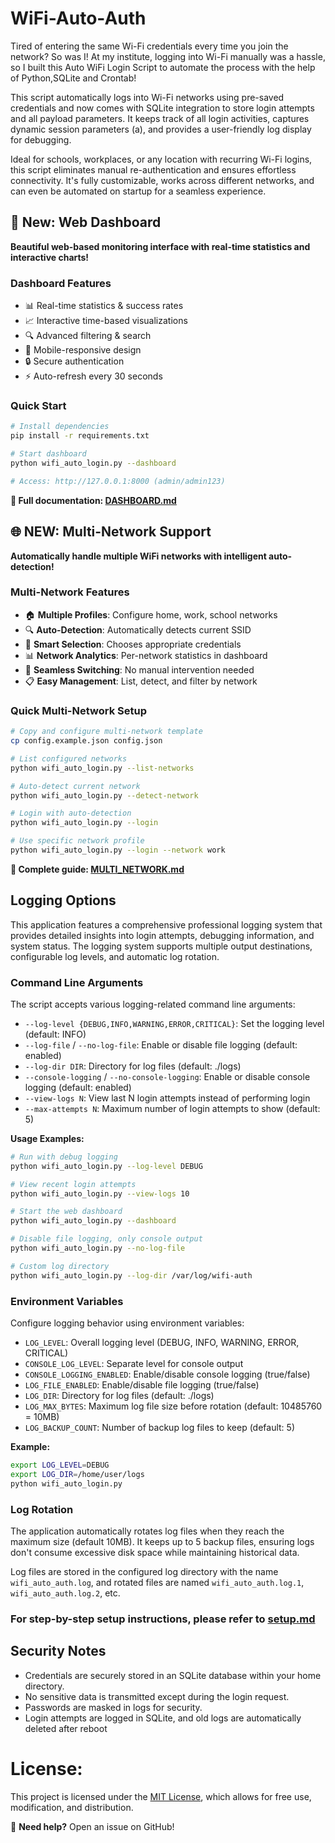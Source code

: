 # **WiFi-Auto-Auth**
Tired of entering the same Wi-Fi credentials every time you join the network? So was I! At my institute, logging into Wi-Fi manually was a hassle, so I built this Auto WiFi Login Script to automate the process with the help of Python,SQLite and Crontab!

This script automatically logs into Wi-Fi networks using pre-saved credentials and now comes with SQLite integration to store login attempts and all payload parameters. It keeps track of all login activities, captures dynamic session parameters (a), and provides a user-friendly log display for debugging.

Ideal for schools, workplaces, or any location with recurring Wi-Fi logins, this script eliminates manual re-authentication and ensures effortless connectivity. It's fully customizable, works across different networks, and can even be automated on startup for a seamless experience.

## **🚀 New: Web Dashboard**

**Beautiful web-based monitoring interface with real-time statistics and interactive charts!**

### **Dashboard Features**
- 📊 Real-time statistics & success rates
- 📈 Interactive time-based visualizations  
- 🔍 Advanced filtering & search
- 📱 Mobile-responsive design
- 🔒 Secure authentication
- ⚡ Auto-refresh every 30 seconds

### **Quick Start**
```bash
# Install dependencies
pip install -r requirements.txt

# Start dashboard
python wifi_auto_login.py --dashboard

# Access: http://127.0.0.1:8000 (admin/admin123)
```

**📖 Full documentation: [DASHBOARD.md](DASHBOARD.md)**

## **🌐 NEW: Multi-Network Support**

**Automatically handle multiple WiFi networks with intelligent auto-detection!**

### **Multi-Network Features**
- 🏠 **Multiple Profiles**: Configure home, work, school networks
- 🔍 **Auto-Detection**: Automatically detects current SSID
- 📱 **Smart Selection**: Chooses appropriate credentials
- 📊 **Network Analytics**: Per-network statistics in dashboard
- 🔄 **Seamless Switching**: No manual intervention needed
- 📋 **Easy Management**: List, detect, and filter by network

### **Quick Multi-Network Setup**
```bash
# Copy and configure multi-network template
cp config.example.json config.json

# List configured networks
python wifi_auto_login.py --list-networks

# Auto-detect current network
python wifi_auto_login.py --detect-network

# Login with auto-detection
python wifi_auto_login.py --login

# Use specific network profile
python wifi_auto_login.py --login --network work
```

**📖 Complete guide: [MULTI_NETWORK.md](MULTI_NETWORK.md)**

## **Logging Options**

This application features a comprehensive professional logging system that provides detailed insights into login attempts, debugging information, and system status. The logging system supports multiple output destinations, configurable log levels, and automatic log rotation.

### **Command Line Arguments**

The script accepts various logging-related command line arguments:

- `--log-level {DEBUG,INFO,WARNING,ERROR,CRITICAL}`: Set the logging level (default: INFO)
- `--log-file` / `--no-log-file`: Enable or disable file logging (default: enabled)
- `--log-dir DIR`: Directory for log files (default: ./logs)
- `--console-logging` / `--no-console-logging`: Enable or disable console logging (default: enabled)
- `--view-logs N`: View last N login attempts instead of performing login
- `--max-attempts N`: Maximum number of login attempts to show (default: 5)

**Usage Examples:**

```bash
# Run with debug logging
python wifi_auto_login.py --log-level DEBUG

# View recent login attempts
python wifi_auto_login.py --view-logs 10

# Start the web dashboard
python wifi_auto_login.py --dashboard

# Disable file logging, only console output
python wifi_auto_login.py --no-log-file

# Custom log directory
python wifi_auto_login.py --log-dir /var/log/wifi-auth
```

### **Environment Variables**

Configure logging behavior using environment variables:

- `LOG_LEVEL`: Overall logging level (DEBUG, INFO, WARNING, ERROR, CRITICAL)
- `CONSOLE_LOG_LEVEL`: Separate level for console output
- `CONSOLE_LOGGING_ENABLED`: Enable/disable console logging (true/false)
- `LOG_FILE_ENABLED`: Enable/disable file logging (true/false)
- `LOG_DIR`: Directory for log files (default: ./logs)
- `LOG_MAX_BYTES`: Maximum log file size before rotation (default: 10485760 = 10MB)
- `LOG_BACKUP_COUNT`: Number of backup log files to keep (default: 5)

**Example:**

```bash
export LOG_LEVEL=DEBUG
export LOG_DIR=/home/user/logs
python wifi_auto_login.py
```

### **Log Rotation**

The application automatically rotates log files when they reach the maximum size (default 10MB). It keeps up to 5 backup files, ensuring logs don't consume excessive disk space while maintaining historical data.

Log files are stored in the configured log directory with the name `wifi_auto_auth.log`, and rotated files are named `wifi_auto_auth.log.1`, `wifi_auto_auth.log.2`, etc.

### **For step-by-step setup instructions, please refer to [setup.md](https://github.com/01bps/WiFi-Auto-Auth/blob/main/setup.md)**

## **Security Notes**
- Credentials are securely stored in an SQLite database within your home directory.
- No sensitive data is transmitted except during the login request.
- Passwords are masked in logs for security.
- Login attempts are logged in SQLite, and old logs are automatically deleted after reboot


# **License:**
   This project is licensed under the [MIT License](LICENSE), which allows for free use, modification, and distribution.

🔧 **Need help?** Open an issue on GitHub!
